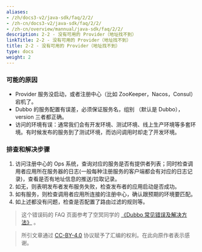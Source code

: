 ```yaml
---
aliases:
- /zh/docs3-v2/java-sdk/faq/2/2/
- /zh-cn/docs3-v2/java-sdk/faq/2/2/
- /zh-cn/overview/mannual/java-sdk/faq/2/2/
description: 2-2 - 没有可用的 Provider（地址找不到）
linkTitle: 2-2 - 没有可用的 Provider（地址找不到）
title: 2-2 - 没有可用的 Provider（地址找不到）
type: docs
weight: 2
---
```







### 可能的原因
* Provider 服务没启动，或者注册中心（比如 ZooKeeper，Nacos，Consul）宕机了。
* Dubbo 的服务配置有误差，必须保证服务名，组别 （默认是 Dubbo），version 三者都正确。
* 访问的环境有误：通常我们会有开发环境、测试环境、线上生产环境等多套环境。有时候发布的服务到了测试环境，而访问调用时却走了开发环境。

### 排查和解决步骤
1. 访问注册中心的 Ops 系统，查询对应的服务是否有提供者列表；同时检查调用者应用所在服务器的日志(一般每种注册服务的客户端都会有对应的日志记录)，查看是否有地址信息的推送/拉取记录。
2. 如无，则表明发布者发布服务失败，检查发布者的应用启动是否成功。
3. 如有服务，则检查调用者应用所连接的注册中心，确认跟预期的环境要匹配。
4. 如上述都没有问题，检查是否配置了路由过滤的规则等。


> 这个错误码的 FAQ 页面参考了空冥同学的 [《Dubbo 常见错误及解决方法》](https://github.com/StabilityMan/StabilityGuide/blob/master/docs/diagnosis/plugin/rpc/%E7%B3%BB%E7%BB%9F%E7%A8%B3%E5%AE%9A%E6%80%A7%E2%80%94%E2%80%94Dubbo%E5%B8%B8%E8%A7%81%E9%94%99%E8%AF%AF%E5%8F%8A%E8%A7%A3%E5%86%B3%E6%96%B9%E6%B3%95.md) 。
 
> 所引文章通过 [CC-BY-4.0](http://creativecommons.org/licenses/by/4.0/) 协议赋予了汇编的权利。在此向原作者表示感谢。
